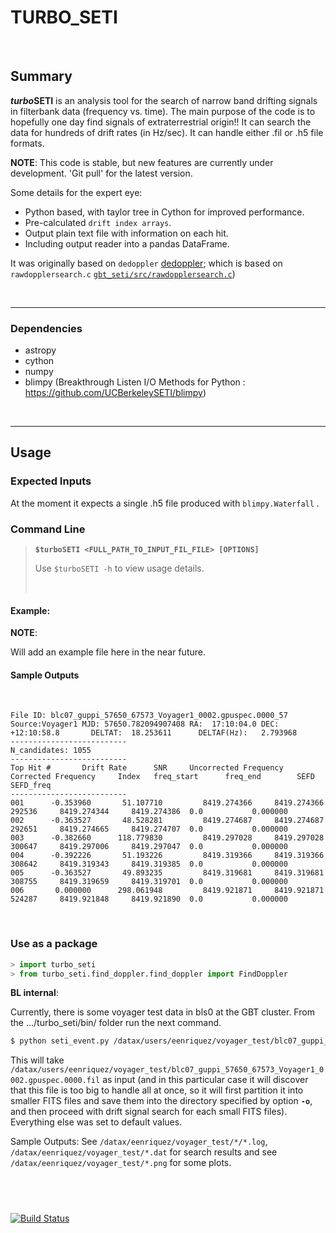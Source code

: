 TURBO_SETI
=============================

&nbsp;


## Summary


***turbo*SETI** is an analysis tool for the search of narrow band drifting signals in filterbank data (frequency vs. time).
The main purpose of the code is to hopefully one day find signals of extraterrestrial origin!!
It can search the data for hundreds of drift rates (in Hz/sec). It can handle either .fil or .h5 file formats.

**NOTE**:
This code is stable, but new features are currently under development.  'Git pull' for the latest version.

Some details for the expert eye:

- Python based, with taylor tree in Cython for improved performance.
- Pre-calculated `drift index arrays`.
- Output plain text file with information on each hit.
- Including output reader into a pandas DataFrame.

It was originally based on `dedoppler` [dedoppler](http://github.com/cs150bf/gbt_seti/); which is based on  `rawdopplersearch.c`  [`gbt_seti/src/rawdopplersearch.c`](https://github.com/UCBerkeleySETI/gbt_seti/tree/master/src/rawdopplersearch.c))

&nbsp;

-------------------

### Dependencies

- astropy
- cython
- numpy
- blimpy (Breakthrough Listen I/O Methods for Python :  https://github.com/UCBerkeleySETI/blimpy)

&nbsp;

--------------------------

## Usage


### Expected Inputs

At the moment it expects a single .h5 file produced with `blimpy.Waterfall` .

### Command Line

> **`$turboSETI <FULL_PATH_TO_INPUT_FIL_FILE> [OPTIONS]`**
>
> Use `$turboSETI -h` to view usage details.
>
> &nbsp;


#### Example:

**NOTE**:

Will add an example file here in the near future.


#### Sample Outputs

&nbsp;

    File ID: blc07_guppi_57650_67573_Voyager1_0002.gpuspec.0000_57
    Source:Voyager1 MJD: 57650.782094907408 RA:  17:10:04.0 DEC:  +12:10:58.8       DELTAT:  18.253611      DELTAF(Hz):   2.793968
    --------------------------
    N_candidates: 1055
    --------------------------
    Top Hit #       Drift Rate      SNR     Uncorrected Frequency   Corrected Frequency     Index   freq_start      freq_end        SEFD    SEFD_freq
    --------------------------
    001      -0.353960       51.107710         8419.274366     8419.274366  292536     8419.274344     8419.274386  0.0           0.000000
    002      -0.363527       48.528281         8419.274687     8419.274687  292651     8419.274665     8419.274707  0.0           0.000000
    003      -0.382660      118.779830         8419.297028     8419.297028  300647     8419.297006     8419.297047  0.0           0.000000
    004      -0.392226       51.193226         8419.319366     8419.319366  308642     8419.319343     8419.319385  0.0           0.000000
    005      -0.363527       49.893235         8419.319681     8419.319681  308755     8419.319659     8419.319701  0.0           0.000000
    006       0.000000      298.061948         8419.921871     8419.921871  524287     8419.921848     8419.921890  0.0           0.000000

&nbsp;


### Use as a package

```python
> import turbo_seti
> from turbo_seti.find_doppler.find_doppler import FindDoppler
```

**BL internal**:

Currently, there is some voyager test data in bls0 at the GBT cluster.
From the .../turbo_seti/bin/ folder run the next command.

```bash
$ python seti_event.py /datax/users/eenriquez/voyager_test/blc07_guppi_57650_67573_Voyager1_0002.gpuspec.0000.fil -o <your_test_folder> -M 2
```

This will take `/datax/users/eenriquez/voyager_test/blc07_guppi_57650_67573_Voyager1_0002.gpuspec.0000.fil` as input (and in this particular case it will discover that this file is too big to handle all at once, so it will first partition it into smaller FITS files and save them into the directory specified by option **`-o`**, and then proceed with drift signal search for each small FITS files). Everything else was set to default values.

Sample Outputs:
See `/datax/eenriquez/voyager_test/*/*.log`, `/datax/eenriquez/voyager_test/*.dat` for search results and see `/datax/eenriquez/voyager_test/*.png` for some plots.



&nbsp;
--------------------------

[![Build Status](https://travis-ci.org/UCBerkeleySETI/turbo_seti.svg?branch=master)](https://travis-ci.org/UCBerkeleySETI/turbo_seti)
